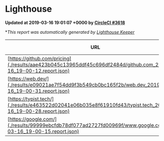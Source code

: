 
# Lighthouse

**Updated at 2019-03-16 19:01:07 +0000 by [CircleCI #3618](https://circleci.com/gh/ItinerisLtd/lighthouse-keeper-example/3618)**

**This report was automatically generated by [Lighthouse Keeper](https://github.com/itinerisltd/lighthouse-keeper)*

| URL | Performance | Accessibility | Best Practices | SEO | PWA | Updated At |
| --- | --- | --- | --- | --- | --- | --- |
| [https://github.com/pricing](./results/aae423b045c13965ddf45c696df2484d/github.com_2019-03-16_19-00-12.report.json) | 0.87 | 0.89 | 0.93 | 0.9 | 0.58 | 2019-03-16T19:00:12.516Z |
| [https://web.dev/](./results/e09021ae7f54dd9f3b549cb0bc165f2b/web.dev_2019-03-16_19-00-31.report.json) | 0.94 | 0.93 | 1 | 0.87 | 1 | 2019-03-16T19:00:31.608Z |
| [https://typist.tech/](./results/e463522d02041e06b035e8f61910fd43/typist.tech_2019-03-16_19-00-28.report.json) | 1 |  |  |  |  | 2019-03-16T19:00:28.670Z |
| [https://google.com/](./results/99999ebcfdb78df077ad2727fd00969f/www.google.com_2019-03-16_19-00-15.report.json) | 0.95 | 0.71 | 0.93 | 0.82 | 0.58 | 2019-03-16T19:00:15.141Z |

